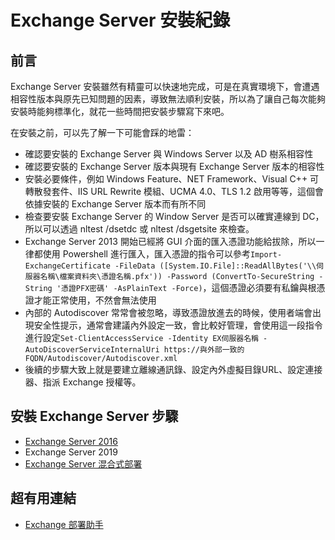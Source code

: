 # Exchange Server 安裝紀錄

## 前言

Exchange Server 安裝雖然有精靈可以快速地完成，可是在真實環境下，會遭遇相容性版本與原先已知問題的因素，導致無法順利安裝，所以為了讓自己每次能夠安裝時能夠標準化，就花一些時間把安裝步驟寫下來吧。<br>

在安裝之前，可以先了解一下可能會踩的地雷：<br>

- 確認要安裝的 Exchange Server 與 Windows Server 以及 AD 樹系相容性<br>
- 確認要安裝的 Exchange Server 版本與現有 Exchange Server 版本的相容性<br>
- 安裝必要條件，例如 Windows Feature、NET Framework、Visual C++ 可轉散發套件、IIS URL Rewrite 模組、UCMA 4.0、TLS 1.2 啟用等等，這個會依據安裝的 Exchange Server 版本而有所不同<br>
- 檢查要安裝 Exchange Server 的 Window Server 是否可以確實連線到 DC，所以可以透過 nltest /dsetdc 或 nltest /dsgetsite 來檢查。<br>
- Exchange Server 2013 開始已經將 GUI 介面的匯入憑證功能給拔除，所以一律都使用 Powershell 進行匯入，匯入憑證的指令可以參考`Import-ExchangeCertificate -FileData ([System.IO.File]::ReadAllBytes('\\伺服器名稱\檔案資料夾\憑證名稱.pfx')) -Password (ConvertTo-SecureString -String '憑證PFX密碼' -AsPlainText -Force)`，這個憑證必須要有私鑰與根憑證才能正常使用，不然會無法使用<br>
- 內部的 Autodiscover 常常會被忽略，導致憑證放進去的時候，使用者端會出現安全性提示，通常會建議內外設定一致，會比較好管理，會使用這一段指令進行設定`Set-ClientAccessService -Identity EX伺服器名稱 -AutoDiscoverServiceInternalUri https://與外部一致的FQDN/Autodiscover/Autodiscover.xml`<br>
- 後續的步驟大致上就是要建立離線通訊錄、設定內外虛擬目錄URL、設定連接器、指派 Exchange 授權等。<br>

## 安裝 Exchange Server 步驟

- [Exchange Server 2016](/Exchange2016/ex2016.md) <br>
- Exchange Server 2019 <br>
- [Exchange Server 混合式部署](https://github.com/BrianHsing/Exchange-Hybrid-Deployments) <br>

## 超有用連結

- [Exchange 部署助手](https://setup.cloud.microsoft/exchange/deployment-assistant)<br>
